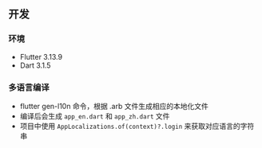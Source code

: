 ## 开发

### 环境

- Flutter 3.13.9
- Dart 3.1.5


### 多语言编译

- flutter gen-l10n 命令，根据 .arb 文件生成相应的本地化文件
- 编译后会生成 `app_en.dart` 和 `app_zh.dart` 文件
- 项目中使用 `AppLocalizations.of(context)?.login` 来获取对应语言的字符串